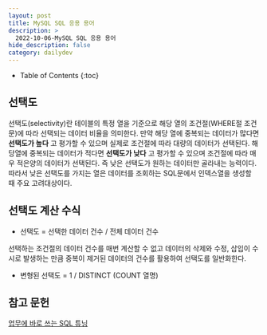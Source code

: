 ```yaml
---
layout: post
title: MySQL SQL 응용 용어
description: >
  2022-10-06-MySQL SQL 응용 용어
hide_description: false
category: dailydev
---
```


- Table of Contents
{:toc}

## 선택도
선택도(selectivity)란 테이블의 특정 열을 기준으로 해당 열의 조건절(WHERE절 조건문)에 따라 선택되는 데이터 비율을 의미한다. 만약 해당 열에 중복되는 데이터가 많다면 __선택도가 높다__ 고 평가할 수 있으며 실제로 조건절에 따라 대량의 데이터가 선택된다. 해당열에 중복되는 데이터가 적다면 __선택도가 낮다__ 고 평가할 수 있으며 조건절에 따라 매우 적은양의 데이터가 선택된다. 즉 낮은 선택도가 원하는 데이터만 골라내는 능력이다. 따라서 낮은 선택도를 가지는 열은 데이터를 조회하는 SQL문에서 인덱스열을 생성할 때 주요 고려대상이다.

## 선택도 계산 수식
- 선택도 = 선택한 데이터 건수 / 전체 데이터 건수

선택하는 조건절의 데이터 건수를 매번 계산할 수 없고 데이터의 삭제와 수정, 삽입이 수시로 발생하는 만큼 중복이 제거된 데이터의 건수를 활용하여 선택도를 일반화한다.

- 변형된 선택도 = 1 / DISTINCT (COUNT 열명)



## 참고 문헌

[업무에 바로 쓰는 SQL 튜닝](http://www.yes24.com/Product/Goods/102382080)